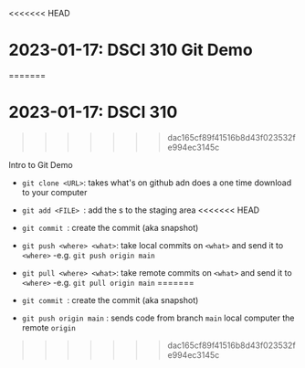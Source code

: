 <<<<<<< HEAD
# 2023-01-17: DSCI 310 Git Demo 
=======
# 2023-01-17: DSCI 310 
>>>>>>> dac165cf89f41516b8d43f023532fe994ec3145c

Intro to Git Demo 

- `git clone <URL>`: takes what's on github adn does a one time download to your computer 
- `git add <FILE> `: add the <FILE>s to the staging area
<<<<<<< HEAD
- `git commit `: create the commit (aka snapshot)
- `git push <where> <what>`: take local commits on `<what>` and send it to `<where>`
    -e.g. `git push origin main`
- `git pull <where> <what>`: take remote commits on `<what>` and send it to `<where>`
    -e.g. `git pull origin main`
=======
- `git commit `: create the commit (aka snapshot) 

- `git push origin main` : sends code from branch `main` local computer the remote `origin`



>>>>>>> dac165cf89f41516b8d43f023532fe994ec3145c
